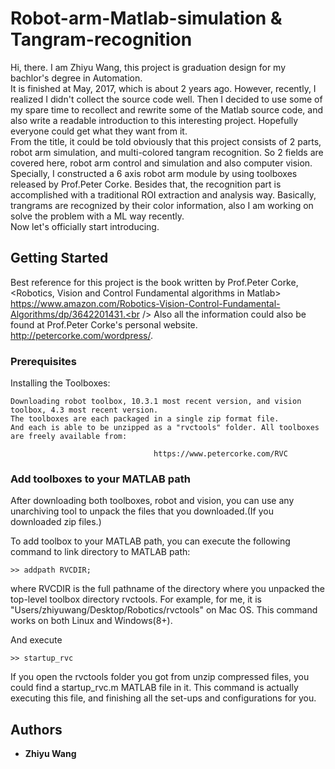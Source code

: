 # Robot-arm-Matlab-simulation & Tangram-recognition

Hi, there. I am Zhiyu Wang, this project is graduation design for my bachlor's degree in Automation. <br />
It is finished at May, 2017, which is about 2 years ago. However, recently, I realized I didn't collect the source code well. Then I decided to use some of my spare time to recollect and rewrite some of the Matlab source code, and also write a readable introduction to this interesting project. Hopefully everyone could get what they want from it.<br />
From the title, it could be told obviously that this project consists of 2 parts, robot arm simulation, and multi-colored tangram recognition. So 2 fields are covered here, robot arm control and simulation and also computer vision. Specially, I constructed a 6 axis robot arm module by using toolboxes released by Prof.Peter Corke. Besides that, the recognition part is accomplished with a traditional ROI extraction and analysis way. Basically, trangrams are recognized by their color information, also I am working on solve the problem with a ML way recently.<br />
Now let's officially start introducing.

## Getting Started

Best reference for this project is the book written by Prof.Peter Corke, <br /><Robotics, Vision and Control Fundamental algorithms in Matlab> https://www.amazon.com/Robotics-Vision-Control-Fundamental-Algorithms/dp/3642201431.<br />
Also all the information could also be found at Prof.Peter Corke's personal website. http://petercorke.com/wordpress/.

### Prerequisites

Installing the Toolboxes:<br />

```
Downloading robot toolbox, 10.3.1 most recent version, and vision toolbox, 4.3 most recent version.
The toolboxes are each packaged in a single zip format file.
And each is able to be unzipped as a "rvctools" folder. All toolboxes are freely available from:

                                https://www.petercorke.com/RVC

```

### Add toolboxes to your MATLAB path

After downloading both toolboxes, robot and vision, you can use any unarchiving tool to unpack the files that you downloaded.(If you downloaded zip files.)

To add toolbox to your MATLAB path, you can execute the following command to link directory to MATLAB path:
```
>> addpath RVCDIR;
```
where RVCDIR is the full pathname of the directory where you unpacked the top-level toolbox directory rvctools. For example, for me, it is "Users/zhiyuwang/Desktop/Robotics/rvctools" on Mac OS. This command works on both Linux and Windows(8+).

And execute

```
>> startup_rvc
```

If you open the rvctools folder you got from unzip compressed files, you could find a startup_rvc.m MATLAB file in it. This command is actually executing this file, and finishing all the set-ups and configurations for you.

## Authors

* **Zhiyu Wang**
